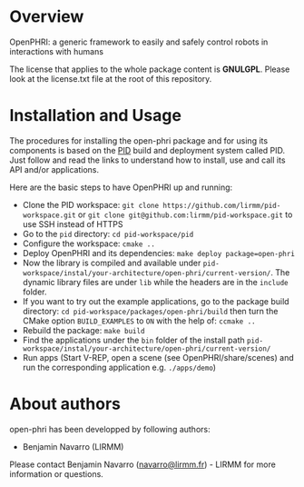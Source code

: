 
Overview
=========

OpenPHRI: a generic framework to easily and safely control robots in interactions with humans

The license that applies to the whole package content is **GNULGPL**. Please look at the license.txt file at the root of this repository.

Installation and Usage
=======================

The procedures for installing the open-phri package and for using its components is based on the [PID](http://pid.lirmm.net/pid-framework/pages/introduction.html) build and deployment system called PID. Just follow and read the links to understand how to install, use and call its API and/or applications.

Here are the basic steps to have OpenPHRI up and running:
 * Clone the PID workspace: `git clone https://github.com/lirmm/pid-workspace.git` or `git clone git@github.com:lirmm/pid-workspace.git` to use SSH instead of HTTPS
 * Go to the `pid` directory: `cd pid-workspace/pid`
 * Configure the workspace: `cmake ..`
 * Deploy OpenPHRI and its dependencies: `make deploy package=open-phri`
 * Now the library is compiled and available under `pid-workspace/instal/your-architecture/open-phri/current-version/`. The dynamic library files are under `lib` while the headers are in the `include` folder.
 * If you want to try out the example applications, go to the package build directory: `cd pid-workspace/packages/open-phri/build` then turn the CMake option `BUILD_EXAMPLES` to `ON` with the help of: `ccmake ..`
 * Rebuild the package: `make build`
 * Find the applications under the `bin` folder of the install path `pid-workspace/instal/your-architecture/open-phri/current-version/`
 * Run apps (Start V-REP, open a scene (see OpenPHRI/share/scenes) and run the corresponding application e.g. `./apps/demo`)
   

About authors
=====================

open-phri has been developped by following authors: 
+ Benjamin Navarro (LIRMM)

Please contact Benjamin Navarro (navarro@lirmm.fr) - LIRMM for more information or questions.




